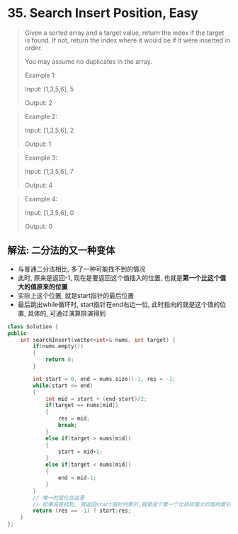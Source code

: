 # 35. Search Insert Position, Easy
> Given a sorted array and a target value, return the index if the target is found. If not, return the index where it would be if it were inserted in order.
> 
> You may assume no duplicates in the array.
> 
> Example 1:
> 
> Input: [1,3,5,6], 5
> 
> Output: 2

> Example 2:
> 
> Input: [1,3,5,6], 2
> 
> Output: 1

> Example 3:
> 
> Input: [1,3,5,6], 7
> 
> Output: 4

> Example 4:
> 
> Input: [1,3,5,6], 0
> 
> Output: 0

## 解法: 二分法的又一种变体
- 与普通二分法相比, 多了一种可能找不到的情况
- 此时, 原来是返回-1, 现在是要返回这个值插入的位置, 也就是**第一个比这个值大的值原来的位置**
- 实际上这个位置, 就是start指针的最后位置
- 最后跳出while循环时, start指针在end右边一位, 此时指向的就是这个值的位置, 具体的, 可通过演算排演得到
``` cpp
class Solution {
public:
    int searchInsert(vector<int>& nums, int target) {
        if(nums.empty())
        {
            return 0;
        }

        int start = 0, end = nums.size()-1, res = -1;
        while(start <= end)
        {
            int mid = start + (end-start)/2;
            if(target == nums[mid])
            {
                res = mid;
                break;
            }
            else if(target > nums[mid])
            {
                start = mid+1;
            }
            else if(target < nums[mid])
            {
                end = mid-1;
            }
        }
        // 唯一的变化在这里
        // 如果没有找到, 就返回start指针的索引,就是这个第一个比目标值大的值的索引
        return (res == -1) ? start:res;
    }
};

```
